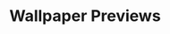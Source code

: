 # Wallpaper Previews

<img src="001-circuit.png" alt=""/>
<img src="002-schematics.png" alt=""/>
<img src="003-schematics.png" alt=""/>
<img src="004-schematics.png" alt=""/>
<img src="005-schematics.png" alt=""/>
<img src="006-thinkpad.png" alt=""/>
<img src="007-circuit.png" alt=""/>
<img src="008-circuit.png" alt=""/>
<img src="009-circuit.png" alt=""/>
<img src="010-circuit.png" alt=""/>
<img src="011-circuit.png" alt=""/>
<img src="012-circuit.png" alt=""/>
<img src="013-circuit.png" alt=""/>
<img src="014-circuit.png" alt=""/>
<img src="015-circuit.png" alt=""/>
<img src="016-circuit.png" alt=""/>
<img src="017-circuit.png" alt=""/>
<img src="018-circuit.png" alt=""/>
<img src="019-circuit.png" alt=""/>
<img src="020-circuit.png" alt=""/>
